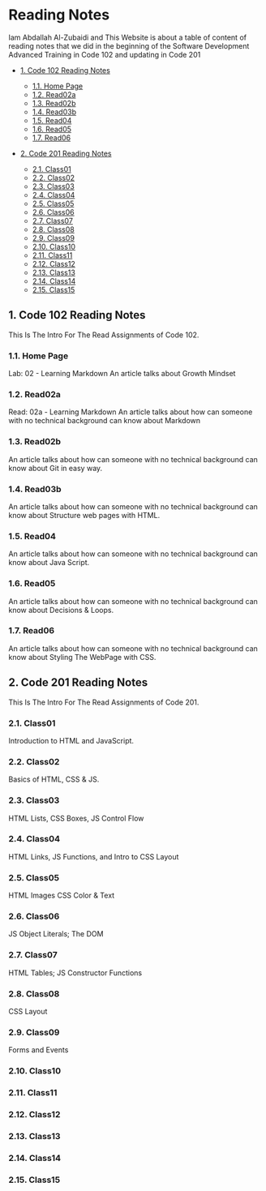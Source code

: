 # Reading Notes

Iam Abdallah Al-Zubaidi and This Website is about a table of content of reading notes that we did in the beginning of the Software Development Advanced Training in Code 102 and updating in Code 201

- [1. Code 102 Reading Notes](https://xbid.github.io/reading-notes/)
  - [1.1. Home Page](https://xbid.github.io/reading-notes/Code102/homepage)
  - [1.2. Read02a](https://xbid.github.io/reading-notes/Code102/Read02a)
  - [1.3. Read02b](https://xbid.github.io/reading-notes/Code102/Read02b)
  - [1.4. Read03b](https://xbid.github.io/reading-notes/Code102/Read03b)
  - [1.5. Read04](https://xbid.github.io/reading-notes/Code102/Read04)
  - [1.6. Read05](https://xbid.github.io/reading-notes/Code102/Read05)
  - [1.7. Read06](https://xbid.github.io/reading-notes/Code102/Read06)

- [2. Code 201 Reading Notes](https://xbid.github.io/reading-notes/)
  - [2.1. Class01](https://xbid.github.io/reading-notes/Code201/class-01)
  - [2.2. Class02](https://xbid.github.io/reading-notes/Code201/class-02)
  - [2.3. Class03](https://xbid.github.io/reading-notes/Code201/class-03)
  - [2.4. Class04](https://xbid.github.io/reading-notes/Code201/class-04)
  - [2.5. Class05](https://xbid.github.io/reading-notes/Code201/class-05)
  - [2.6. Class06](https://xbid.github.io/reading-notes/Code201/class-06)
  - [2.7. Class07](https://xbid.github.io/reading-notes/Code201/class-07)
  - [2.8. Class08](https://xbid.github.io/reading-notes/Code201/class-08)
  - [2.9. Class09](https://xbid.github.io/reading-notes/Code201/class-09)
  - [2.10. Class10](https://xbid.github.io/reading-notes/Code201/class-10)
  - [2.11. Class11](https://xbid.github.io/reading-notes/Code201/class-11)
  - [2.12. Class12](https://xbid.github.io/reading-notes/Code201/class-12)
  - [2.13. Class13](https://xbid.github.io/reading-notes/Code201/class-13)
  - [2.14. Class14](https://xbid.github.io/reading-notes/Code201/class-14)
  - [2.15. Class15](https://xbid.github.io/reading-notes/Code201/class-15)

## 1. Code 102 Reading Notes

This Is The Intro For The Read Assignments of Code 102.

### 1.1. Home Page

Lab: 02 - Learning Markdown
An article talks about Growth Mindset

### 1.2. Read02a

Read: 02a - Learning Markdown
An article talks about how can someone with no
technical background can know about Markdown

### 1.3. Read02b

An article talks about how can someone with no
technical background can know about Git in easy way.

### 1.4. Read03b

An article talks about how can someone with no
technical background can know about Structure web pages with HTML.

### 1.5. Read04

An article talks about how can someone with no
technical background can know about Java Script.

### 1.6. Read05

An article talks about how can someone with no
technical background can know about Decisions & Loops.

### 1.7. Read06

An article talks about how can someone with no
technical background can know about Styling The WebPage with CSS.

## 2. Code 201 Reading Notes

This Is The Intro For The Read Assignments of Code 201.

### 2.1. Class01

Introduction to HTML and JavaScript.

### 2.2. Class02

Basics of HTML, CSS & JS.

### 2.3. Class03

HTML Lists, CSS Boxes, JS Control Flow

### 2.4. Class04

HTML Links, JS Functions, and Intro to CSS Layout

### 2.5. Class05

HTML Images CSS Color & Text

### 2.6. Class06

JS Object Literals; The DOM

### 2.7. Class07

HTML Tables; JS Constructor Functions

### 2.8. Class08

CSS Layout

### 2.9. Class09

Forms and Events

### 2.10. Class10

### 2.11. Class11

### 2.12. Class12

### 2.13. Class13

### 2.14. Class14

### 2.15. Class15
